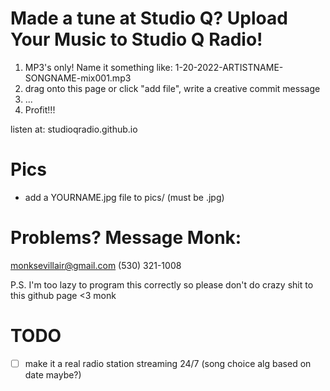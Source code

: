 # Made a tune at Studio Q? Upload Your Music to Studio Q Radio!
1. MP3's only! Name it something like: 1-20-2022-ARTISTNAME-SONGNAME-mix001.mp3
2. drag onto this page or click "add file", write a creative commit message
3. ...
4. Profit!!!

listen at: studioqradio.github.io

# Pics
- add a YOURNAME.jpg file to pics/ (must be .jpg)

# Problems? Message Monk:
monksevillair@gmail.com (530) 321-1008

P.S. I'm too lazy to program this correctly so please don't do crazy shit to this github page <3 monk

# TODO
- [ ] make it a real radio station streaming 24/7 (song choice alg based on date maybe?)
